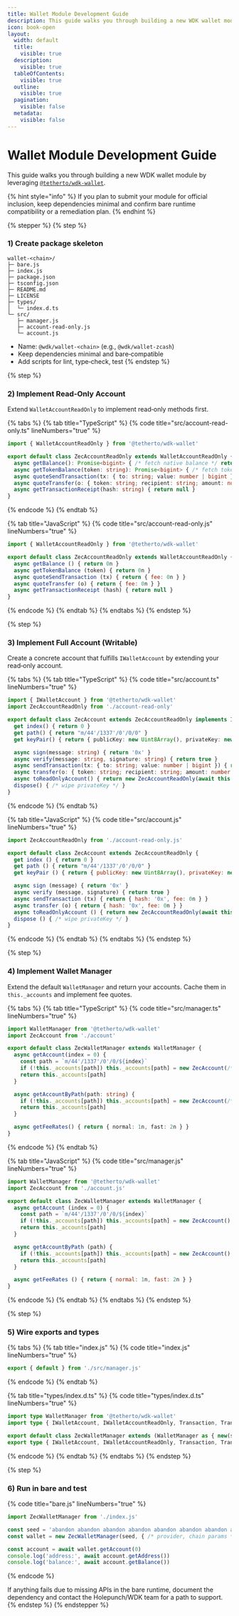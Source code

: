```yaml
---
title: Wallet Module Development Guide
description: This guide walks you through building a new WDK wallet module by leveraging `@tetherto/wdk-wallet` base methods.
icon: book-open
layout:
  width: default
  title:
    visible: true
  description:
    visible: true
  tableOfContents:
    visible: true
  outline:
    visible: true
  pagination:
    visible: false
  metadata:
    visible: false
---
```


# Wallet Module Development Guide

This guide walks you through building a new WDK wallet module by leveraging [`@tetherto/wdk-wallet`](https://github.com/tetherto/wdk-wallet).

{% hint style="info" %}
If you plan to submit your module for official inclusion, keep dependencies minimal and confirm bare runtime compatibility or a remediation plan.
{% endhint %}

{% stepper %}
{% step %}
### 1) Create package skeleton

```
wallet-<chain>/
├─ bare.js
├─ index.js
├─ package.json
├─ tsconfig.json
├─ README.md
├─ LICENSE
├─ types/
│  └─ index.d.ts
└─ src/
   ├─ manager.js
   ├─ account-read-only.js
   └─ account.js
```

- Name: `@wdk/wallet-<chain>` (e.g., `@wdk/wallet-zcash`)
- Keep dependencies minimal and bare‑compatible
- Add scripts for lint, type‑check, test
{% endstep %}

{% step %}
### 2) Implement Read‑Only Account

Extend `WalletAccountReadOnly` to implement read‑only methods first.

{% tabs %}
{% tab title="TypeScript" %}
{% code title="src/account-read-only.ts" lineNumbers="true" %}
```typescript
import { WalletAccountReadOnly } from '@tetherto/wdk-wallet'

export default class ZecAccountReadOnly extends WalletAccountReadOnly {
  async getBalance(): Promise<bigint> { /* fetch native balance */ return 0n }
  async getTokenBalance(token: string): Promise<bigint> { /* fetch token */ return 0n }
  async quoteSendTransaction(tx: { to: string; value: number | bigint }) { return { fee: 0n } }
  async quoteTransfer(o: { token: string; recipient: string; amount: number | bigint }) { return { fee: 0n } }
  async getTransactionReceipt(hash: string) { return null }
}
```
{% endcode %}
{% endtab %}

{% tab title="JavaScript" %}
{% code title="src/account-read-only.js" lineNumbers="true" %}
```javascript
import { WalletAccountReadOnly } from '@tetherto/wdk-wallet'

export default class ZecAccountReadOnly extends WalletAccountReadOnly {
  async getBalance () { return 0n }
  async getTokenBalance (token) { return 0n }
  async quoteSendTransaction (tx) { return { fee: 0n } }
  async quoteTransfer (o) { return { fee: 0n } }
  async getTransactionReceipt (hash) { return null }
}
```
{% endcode %}
{% endtab %}
{% endtabs %}
{% endstep %}

{% step %}
### 3) Implement Full Account (Writable)

Create a concrete account that fulfills `IWalletAccount` by extending your read‑only account.

{% tabs %}
{% tab title="TypeScript" %}
{% code title="src/account.ts" lineNumbers="true" %}
```typescript
import { IWalletAccount } from '@tetherto/wdk-wallet'
import ZecAccountReadOnly from './account-read-only'

export default class ZecAccount extends ZecAccountReadOnly implements IWalletAccount {
  get index() { return 0 }
  get path() { return "m/44'/1337'/0'/0/0" }
  get keyPair() { return { publicKey: new Uint8Array(), privateKey: new Uint8Array() } }

  async sign(message: string) { return '0x' }
  async verify(message: string, signature: string) { return true }
  async sendTransaction(tx: { to: string; value: number | bigint }) { return { hash: '0x', fee: 0n } }
  async transfer(o: { token: string; recipient: string; amount: number | bigint }) { return { hash: '0x', fee: 0n } }
  async toReadOnlyAccount() { return new ZecAccountReadOnly(await this.getAddress()) }
  dispose() { /* wipe privateKey */ }
}
```
{% endcode %}
{% endtab %}

{% tab title="JavaScript" %}
{% code title="src/account.js" lineNumbers="true" %}
```javascript
import ZecAccountReadOnly from './account-read-only.js'

export default class ZecAccount extends ZecAccountReadOnly {
  get index () { return 0 }
  get path () { return "m/44'/1337'/0'/0/0" }
  get keyPair () { return { publicKey: new Uint8Array(), privateKey: new Uint8Array() } }

  async sign (message) { return '0x' }
  async verify (message, signature) { return true }
  async sendTransaction (tx) { return { hash: '0x', fee: 0n } }
  async transfer (o) { return { hash: '0x', fee: 0n } }
  async toReadOnlyAccount () { return new ZecAccountReadOnly(await this.getAddress()) }
  dispose () { /* wipe privateKey */ }
}
```
{% endcode %}
{% endtab %}
{% endtabs %}
{% endstep %}

{% step %}
### 4) Implement Wallet Manager

Extend the default `WalletManager` and return your accounts. Cache them in `this._accounts` and implement fee quotes.

{% tabs %}
{% tab title="TypeScript" %}
{% code title="src/manager.ts" lineNumbers="true" %}
```typescript
import WalletManager from '@tetherto/wdk-wallet'
import ZecAccount from './account'

export default class ZecWalletManager extends WalletManager {
  async getAccount(index = 0) {
    const path = `m/44'/1337'/0'/0/${index}`
    if (!this._accounts[path]) this._accounts[path] = new ZecAccount(/* ... */)
    return this._accounts[path]
  }

  async getAccountByPath(path: string) {
    if (!this._accounts[path]) this._accounts[path] = new ZecAccount(/* ... */)
    return this._accounts[path]
  }

  async getFeeRates() { return { normal: 1n, fast: 2n } }
}
```
{% endcode %}
{% endtab %}

{% tab title="JavaScript" %}
{% code title="src/manager.js" lineNumbers="true" %}
```javascript
import WalletManager from '@tetherto/wdk-wallet'
import ZecAccount from './account.js'

export default class ZecWalletManager extends WalletManager {
  async getAccount (index = 0) {
    const path = `m/44'/1337'/0'/0/${index}`
    if (!this._accounts[path]) this._accounts[path] = new ZecAccount()
    return this._accounts[path]
  }

  async getAccountByPath (path) {
    if (!this._accounts[path]) this._accounts[path] = new ZecAccount()
    return this._accounts[path]
  }

  async getFeeRates () { return { normal: 1n, fast: 2n } }
}
```
{% endcode %}
{% endtab %}
{% endtabs %}
{% endstep %}

{% step %}
### 5) Wire exports and types

{% tabs %}
{% tab title="index.js" %}
{% code title="index.js" lineNumbers="true" %}
```javascript
export { default } from './src/manager.js'
```
{% endcode %}
{% endtab %}

{% tab title="types/index.d.ts" %}
{% code title="types/index.d.ts" lineNumbers="true" %}
```ts
import type WalletManager from '@tetherto/wdk-wallet'
import type { IWalletAccount, IWalletAccountReadOnly, Transaction, TransactionResult, TransferOptions, TransferResult } from '@tetherto/wdk-wallet'

export default class ZecWalletManager extends (WalletManager as { new(seed: string | Uint8Array, config?: any): any }) {}
export type { IWalletAccount, IWalletAccountReadOnly, Transaction, TransactionResult, TransferOptions, TransferResult }
```
{% endcode %}
{% endtab %}
{% endtabs %}
{% endstep %}

{% step %}
### 6) Run in bare and test

{% code title="bare.js" lineNumbers="true" %}
```javascript
import ZecWalletManager from './index.js'

const seed = 'abandon abandon abandon abandon abandon abandon abandon abandon abandon abandon abandon about'
const wallet = new ZecWalletManager(seed, { /* provider, chain params */ })

const account = await wallet.getAccount(0)
console.log('address:', await account.getAddress())
console.log('balance:', await account.getBalance())
```
{% endcode %}

If anything fails due to missing APIs in the bare runtime, document the dependency and contact the Holepunch/WDK team for a path to support.
{% endstep %}
{% endstepper %}
